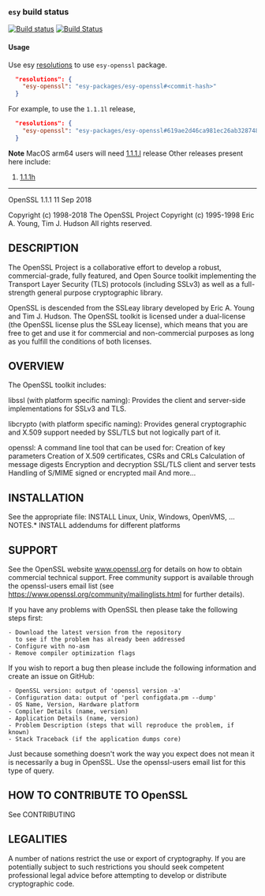 ### `esy` build status
[![Build status](https://ci.appveyor.com/api/projects/status/54y3s6ip6ti7y3vm/branch/esy?svg=true)](https://ci.appveyor.com/project/bryphe/esy-openssl/branch/esy)
[![Build Status](https://travis-ci.org/bryphe/esy-openssl.svg?branch=esy)](https://travis-ci.org/bryphe/esy-openssl)


#### Usage
Use esy [resolutions](https://esy.sh/docs/en/multiple-sandboxes.html#resolutions) to use `esy-openssl` package.

```json
  "resolutions": {
    "esy-openssl": "esy-packages/esy-openssl#<commit-hash>"
  }
```

For example, to use the `1.1.1l` release,
```json
  "resolutions": {
    "esy-openssl": "esy-packages/esy-openssl#619ae2d46ca981ec26ab3287487ad98b157a01d1"
  }
```

**Note** MacOS arm64 users will need [1.1.1.l](https://github.com/esy-packages/esy-openssl/tree/1_1_1l+esy) release
Other releases present here include:
1. [1.1.1h](https://github.com/esy-packages/esy-openssl/tree/1_1_1h+esy)

 -----------

 OpenSSL 1.1.1 11 Sep 2018

 Copyright (c) 1998-2018 The OpenSSL Project
 Copyright (c) 1995-1998 Eric A. Young, Tim J. Hudson
 All rights reserved.

 DESCRIPTION
 -----------

 The OpenSSL Project is a collaborative effort to develop a robust,
 commercial-grade, fully featured, and Open Source toolkit implementing the
 Transport Layer Security (TLS) protocols (including SSLv3) as well as a
 full-strength general purpose cryptographic library.

 OpenSSL is descended from the SSLeay library developed by Eric A. Young
 and Tim J. Hudson.  The OpenSSL toolkit is licensed under a dual-license (the
 OpenSSL license plus the SSLeay license), which means that you are free to
 get and use it for commercial and non-commercial purposes as long as you
 fulfill the conditions of both licenses.

 OVERVIEW
 --------

 The OpenSSL toolkit includes:

 libssl (with platform specific naming):
     Provides the client and server-side implementations for SSLv3 and TLS.

 libcrypto (with platform specific naming):
     Provides general cryptographic and X.509 support needed by SSL/TLS but
     not logically part of it.

 openssl:
     A command line tool that can be used for:
        Creation of key parameters
        Creation of X.509 certificates, CSRs and CRLs
        Calculation of message digests
        Encryption and decryption
        SSL/TLS client and server tests
        Handling of S/MIME signed or encrypted mail
        And more...

 INSTALLATION
 ------------

 See the appropriate file:
        INSTALL         Linux, Unix, Windows, OpenVMS, ...
        NOTES.*         INSTALL addendums for different platforms

 SUPPORT
 -------

 See the OpenSSL website www.openssl.org for details on how to obtain
 commercial technical support. Free community support is available through the
 openssl-users email list (see
 https://www.openssl.org/community/mailinglists.html for further details).

 If you have any problems with OpenSSL then please take the following steps
 first:

    - Download the latest version from the repository
      to see if the problem has already been addressed
    - Configure with no-asm
    - Remove compiler optimization flags

 If you wish to report a bug then please include the following information
 and create an issue on GitHub:

    - OpenSSL version: output of 'openssl version -a'
    - Configuration data: output of 'perl configdata.pm --dump'
    - OS Name, Version, Hardware platform
    - Compiler Details (name, version)
    - Application Details (name, version)
    - Problem Description (steps that will reproduce the problem, if known)
    - Stack Traceback (if the application dumps core)

 Just because something doesn't work the way you expect does not mean it
 is necessarily a bug in OpenSSL. Use the openssl-users email list for this type
 of query.

 HOW TO CONTRIBUTE TO OpenSSL
 ----------------------------

 See CONTRIBUTING

 LEGALITIES
 ----------

 A number of nations restrict the use or export of cryptography. If you
 are potentially subject to such restrictions you should seek competent
 professional legal advice before attempting to develop or distribute
 cryptographic code.
